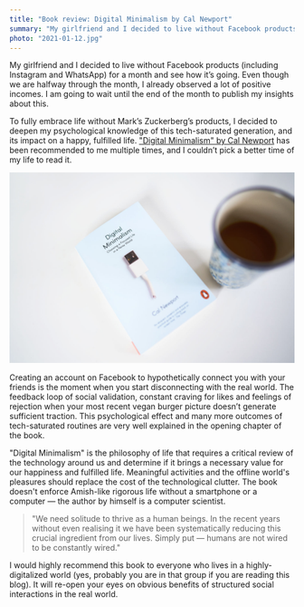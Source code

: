 ```yaml
---
title: "Book review: Digital Minimalism by Cal Newport"
summary: "My girlfriend and I decided to live without Facebook products (including Instagram and WhatsApp) for a month and see how it’s going. Even though we are halfway through the month, I already observed a lot of positive incomes. To fully embrace life without Mark’s Zuckerberg’s products, I decided to deepen my psychological knowledge of this tech-saturated generation, and its impact on a happy, fulfilled life."
photo: "2021-01-12.jpg"
---
```


My girlfriend and I decided to live without Facebook products (including Instagram and WhatsApp) for a month and see how it’s going. Even though we are halfway through the month, I already observed a lot of positive incomes. I am going to wait until the end of the month to publish my insights about this.

To fully embrace life without Mark’s Zuckerberg’s products, I decided to deepen my psychological knowledge of this tech-saturated generation, and its impact on a happy, fulfilled life. ["Digital Minimalism" by Cal Newport](https://www.goodreads.com/book/show/40672036-digital-minimalism) has been recommended to me multiple times, and I couldn’t pick a better time of my life to read it.

!["Digital Minimalism" by Cal Newport](2021-01-12-1.jpg)

Creating an account on Facebook to hypothetically connect you with your friends is the moment when you start disconnecting with the real world. The feedback loop of social validation, constant craving for likes and feelings of rejection when your most recent vegan burger picture doesn’t generate sufficient traction. This psychological effect and many more outcomes of tech-saturated routines are very well explained in the opening chapter of the book.

"Digital Minimalism" is the philosophy of life that requires a critical review of the technology around us and determine if it brings a necessary value for our happiness and fulfilled life. Meaningful activities and the offline world's pleasures should replace the cost of the technological clutter. The book doesn't enforce Amish-like rigorous life without a smartphone or a computer — the author by himself is a computer scientist.

> "We need solitude to thrive as a human beings. In the recent years without even realising it we have been systematically reducing this crucial ingredient from our lives. Simply put — humans are not wired to be constantly wired."

I would highly recommend this book to everyone who lives in a highly-digitalized world (yes, probably you are in that group if you are reading this blog). It will re-open your eyes on obvious benefits of structured social interactions in the real world.
